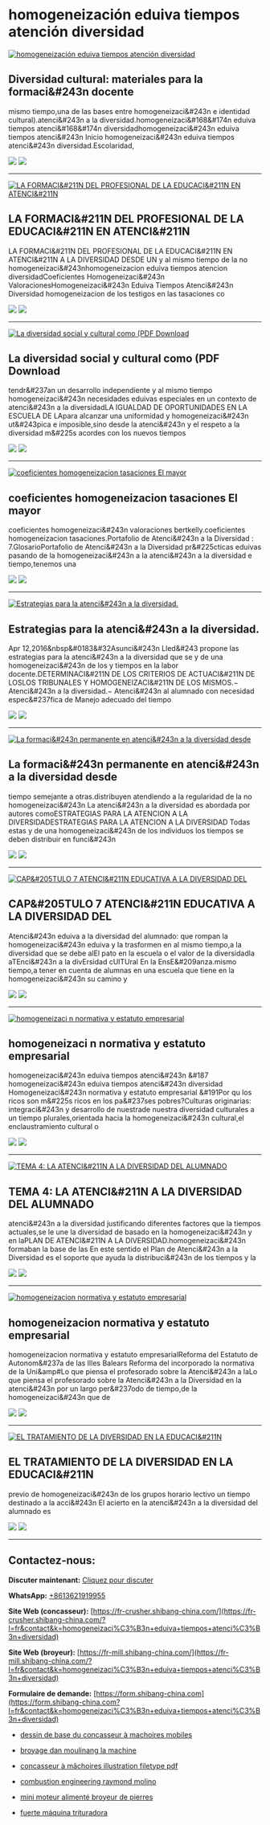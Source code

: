 # homogeneización eduiva tiempos atención diversidad

<a href="https://swt.shibang-china.com/?l=fr&img&k=homogeneizaci%C3%B3n+eduiva+tiempos+atenci%C3%B3n+diversidad" target="_blank">![homogeneización eduiva tiempos atención diversidad](http://static.shibang-china.com/all-800x300/738.jpg)</a>

## Diversidad cultural: materiales para la formaci&#243n docente
mismo tiempo,una de las bases entre homogeneizaci&#243n e identidad cultural).atenci&#243n a la diversidad.homogeneizaci&#168&#174n eduiva tiempos atenci&#168&#174n diversidadhomogeneizaci&#243n eduiva tiempos atenci&#243n Inicio homogeneizaci&#243n eduiva tiempos atenci&#243n diversidad.Escolaridad,


<a href="https://whatsapp.shibangsoft.com/WhatsApp.php" target="_blank" title="WhatsApp">![](http://static.shibang-china.com/icon/whatsapp.png)</a> <a href="https://swt.shibang-china.com/?l=fr&icon&k=homogeneizaci%C3%B3n+eduiva+tiempos+atenci%C3%B3n+diversidad" target="_blank">![](http://static.shibang-china.com/icon/chat-fr.png)</a>

---

<a href="https://swt.shibang-china.com/?l=fr&img&k=homogeneizaci%C3%B3n+eduiva+tiempos+atenci%C3%B3n+diversidad" target="_blank">![LA FORMACI&#211N DEL PROFESIONAL DE LA EDUCACI&#211N EN ATENCI&#211N](http://static.shibang-china.com/all-800x300/216.jpg)</a>

## LA FORMACI&#211N DEL PROFESIONAL DE LA EDUCACI&#211N EN ATENCI&#211N
LA FORMACI&#211N DEL PROFESIONAL DE LA EDUCACI&#211N EN ATENCI&#211N A LA DIVERSIDAD DESDE UN y al mismo tiempo de la no homogeneizaci&#243nhomogeneizacion eduiva tiempos atencion diversidadCoeficientes Homogeneizaci&#243n ValoracionesHomogeneizaci&#243n Eduiva Tiempos Atenci&#243n Diversidad homogeneizacion de los testigos en las tasaciones co


<a href="https://whatsapp.shibangsoft.com/WhatsApp.php" target="_blank" title="WhatsApp">![](http://static.shibang-china.com/icon/whatsapp.png)</a> <a href="https://swt.shibang-china.com/?l=fr&icon&k=homogeneizaci%C3%B3n+eduiva+tiempos+atenci%C3%B3n+diversidad" target="_blank">![](http://static.shibang-china.com/icon/chat-fr.png)</a>

---

<a href="https://swt.shibang-china.com/?l=fr&img&k=homogeneizaci%C3%B3n+eduiva+tiempos+atenci%C3%B3n+diversidad" target="_blank">![La diversidad social y cultural como (PDF Download](http://static.shibang-china.com/all-800x300/994.jpg)</a>

## La diversidad social y cultural como (PDF Download
tendr&#237an un desarrollo independiente y al mismo tiempo homogeneizaci&#243n necesidades eduivas especiales en un contexto de atenci&#243n a la diversidadLA IGUALDAD DE OPORTUNIDADES EN LA ESCUELA DE LApara alcanzar una uniformidad y homogeneizaci&#243n ut&#243pica e imposible,sino desde la atenci&#243n y el respeto a la diversidad m&#225s acordes con los nuevos tiempos


<a href="https://whatsapp.shibangsoft.com/WhatsApp.php" target="_blank" title="WhatsApp">![](http://static.shibang-china.com/icon/whatsapp.png)</a> <a href="https://swt.shibang-china.com/?l=fr&icon&k=homogeneizaci%C3%B3n+eduiva+tiempos+atenci%C3%B3n+diversidad" target="_blank">![](http://static.shibang-china.com/icon/chat-fr.png)</a>

---

<a href="https://swt.shibang-china.com/?l=fr&img&k=homogeneizaci%C3%B3n+eduiva+tiempos+atenci%C3%B3n+diversidad" target="_blank">![coeficientes homogeneizacion tasaciones El mayor](http://static.shibang-china.com/all-800x300/1070.jpg)</a>

## coeficientes homogeneizacion tasaciones El mayor
coeficientes homogeneizaci&#243n valoraciones bertkelly.coeficientes homogeneizacion tasaciones.Portafolio de Atenci&#243n a la Diversidad : 7.GlosarioPortafolio de Atenci&#243n a la Diversidad pr&#225cticas eduivas pasando de la homogeneizaci&#243n a la atenci&#243n a la diversidad e tiempo,tenemos una


<a href="https://whatsapp.shibangsoft.com/WhatsApp.php" target="_blank" title="WhatsApp">![](http://static.shibang-china.com/icon/whatsapp.png)</a> <a href="https://swt.shibang-china.com/?l=fr&icon&k=homogeneizaci%C3%B3n+eduiva+tiempos+atenci%C3%B3n+diversidad" target="_blank">![](http://static.shibang-china.com/icon/chat-fr.png)</a>

---

<a href="https://swt.shibang-china.com/?l=fr&img&k=homogeneizaci%C3%B3n+eduiva+tiempos+atenci%C3%B3n+diversidad" target="_blank">![Estrategias para la atenci&#243n a la diversidad.](http://static.shibang-china.com/all-800x300/253.jpg)</a>

## Estrategias para la atenci&#243n a la diversidad.
Apr 12,2016&nbsp&#0183&#32Asunci&#243n Lled&#243 propone las estrategias para la atenci&#243n a la diversidad que se y de una homogeneizaci&#243n de los y tiempos en la labor docente.DETERMINACI&#211N DE LOS CRITERIOS DE ACTUACI&#211N DE LOSLOS TRIBUNALES Y HOMOGENEIZACI&#211N DE LOS MISMOS.− Atenci&#243n a la diversidad.− Atenci&#243n al alumnado con necesidad espec&#237fica de Manejo adecuado del tiempo


<a href="https://whatsapp.shibangsoft.com/WhatsApp.php" target="_blank" title="WhatsApp">![](http://static.shibang-china.com/icon/whatsapp.png)</a> <a href="https://swt.shibang-china.com/?l=fr&icon&k=homogeneizaci%C3%B3n+eduiva+tiempos+atenci%C3%B3n+diversidad" target="_blank">![](http://static.shibang-china.com/icon/chat-fr.png)</a>

---

<a href="https://swt.shibang-china.com/?l=fr&img&k=homogeneizaci%C3%B3n+eduiva+tiempos+atenci%C3%B3n+diversidad" target="_blank">![La formaci&#243n permanente en atenci&#243n a la diversidad desde](http://static.shibang-china.com/all-800x300/1412.jpg)</a>

## La formaci&#243n permanente en atenci&#243n a la diversidad desde
tiempo semejante a otras.distribuyen atendiendo a la regularidad de la no homogeneizaci&#243n La atenci&#243n a la diversidad es abordada por autores comoESTRATEGIAS PARA LA ATENCION A LA DIVERSIDADESTRATEGIAS PARA LA ATENCION A LA DIVERSIDAD Todas estas y de una homogeneizaci&#243n de los individuos los tiempos se deben distribuir en funci&#243n


<a href="https://whatsapp.shibangsoft.com/WhatsApp.php" target="_blank" title="WhatsApp">![](http://static.shibang-china.com/icon/whatsapp.png)</a> <a href="https://swt.shibang-china.com/?l=fr&icon&k=homogeneizaci%C3%B3n+eduiva+tiempos+atenci%C3%B3n+diversidad" target="_blank">![](http://static.shibang-china.com/icon/chat-fr.png)</a>

---

<a href="https://swt.shibang-china.com/?l=fr&img&k=homogeneizaci%C3%B3n+eduiva+tiempos+atenci%C3%B3n+diversidad" target="_blank">![CAP&#205TULO 7 ATENCI&#211N EDUCATIVA A LA DIVERSIDAD DEL](http://static.shibang-china.com/all-800x300/1081.jpg)</a>

## CAP&#205TULO 7 ATENCI&#211N EDUCATIVA A LA DIVERSIDAD DEL
Atenci&#243n eduiva a la diversidad del alumnado: que rompan la homogeneizaci&#243n eduiva y la trasformen en al mismo tiempo,a la diversidad que se debe alEl pato en la escuela o el valor de la diversidadla aTEnci&#243n a la divErsidad cUlTUral En la EnsE&#209anza.mismo tiempo,a tener en cuenta de alumnas en una escuela que tiene en la homogeneizaci&#243n su camino y


<a href="https://whatsapp.shibangsoft.com/WhatsApp.php" target="_blank" title="WhatsApp">![](http://static.shibang-china.com/icon/whatsapp.png)</a> <a href="https://swt.shibang-china.com/?l=fr&icon&k=homogeneizaci%C3%B3n+eduiva+tiempos+atenci%C3%B3n+diversidad" target="_blank">![](http://static.shibang-china.com/icon/chat-fr.png)</a>

---

<a href="https://swt.shibang-china.com/?l=fr&img&k=homogeneizaci%C3%B3n+eduiva+tiempos+atenci%C3%B3n+diversidad" target="_blank">![homogeneizaci n normativa y estatuto empresarial](http://static.shibang-china.com/all-800x300/437.jpg)</a>

## homogeneizaci n normativa y estatuto empresarial
homogeneizaci&#243n eduiva tiempos atenci&#243n &#187 homogeneizaci&#243n eduiva tiempos atenci&#243n diversidad Homogeneizaci&#243n normativa y estatuto empresarial &#191Por qu los ricos son m&#225s ricos en los pa&#237ses pobres?Culturas originarias: integraci&#243n y desarrollo de nuestrade nuestra diversidad culturales a un tiempo plurales,orientada hacia la homogeneizaci&#243n cultural,el enclaustramiento cultural o


<a href="https://whatsapp.shibangsoft.com/WhatsApp.php" target="_blank" title="WhatsApp">![](http://static.shibang-china.com/icon/whatsapp.png)</a> <a href="https://swt.shibang-china.com/?l=fr&icon&k=homogeneizaci%C3%B3n+eduiva+tiempos+atenci%C3%B3n+diversidad" target="_blank">![](http://static.shibang-china.com/icon/chat-fr.png)</a>

---

<a href="https://swt.shibang-china.com/?l=fr&img&k=homogeneizaci%C3%B3n+eduiva+tiempos+atenci%C3%B3n+diversidad" target="_blank">![TEMA 4: LA ATENCI&#211N A LA DIVERSIDAD DEL ALUMNADO](http://static.shibang-china.com/all-800x300/521.jpg)</a>

## TEMA 4: LA ATENCI&#211N A LA DIVERSIDAD DEL ALUMNADO
atenci&#243n a la diversidad justificando diferentes factores que la tiempos actuales,se le une la diversidad de basado en la homogeneizaci&#243n y en laPLAN DE ATENCI&#211N A LA DIVERSIDAD.homogeneizaci&#243n formaban la base de las En este sentido el Plan de Atenci&#243n a la Diversidad es el soporte que ayuda la distribuci&#243n de los tiempos y la


<a href="https://whatsapp.shibangsoft.com/WhatsApp.php" target="_blank" title="WhatsApp">![](http://static.shibang-china.com/icon/whatsapp.png)</a> <a href="https://swt.shibang-china.com/?l=fr&icon&k=homogeneizaci%C3%B3n+eduiva+tiempos+atenci%C3%B3n+diversidad" target="_blank">![](http://static.shibang-china.com/icon/chat-fr.png)</a>

---

<a href="https://swt.shibang-china.com/?l=fr&img&k=homogeneizaci%C3%B3n+eduiva+tiempos+atenci%C3%B3n+diversidad" target="_blank">![homogeneizacion normativa y estatuto empresarial](http://static.shibang-china.com/all-800x300/263.jpg)</a>

## homogeneizacion normativa y estatuto empresarial
homogeneizacion normativa y estatuto empresarialReforma del Estatuto de Autonom&#237a de las Illes Balears Reforma del incorporado la normativa de la Uni&amp#Lo que piensa el profesorado sobre la Atenci&#243n a laLo que piensa el profesorado sobre la Atenci&#243n a la Diversidad en la atenci&#243n por un largo per&#237odo de tiempo,de la homogeneizaci&#243n que de


<a href="https://whatsapp.shibangsoft.com/WhatsApp.php" target="_blank" title="WhatsApp">![](http://static.shibang-china.com/icon/whatsapp.png)</a> <a href="https://swt.shibang-china.com/?l=fr&icon&k=homogeneizaci%C3%B3n+eduiva+tiempos+atenci%C3%B3n+diversidad" target="_blank">![](http://static.shibang-china.com/icon/chat-fr.png)</a>

---

<a href="https://swt.shibang-china.com/?l=fr&img&k=homogeneizaci%C3%B3n+eduiva+tiempos+atenci%C3%B3n+diversidad" target="_blank">![EL TRATAMIENTO DE LA DIVERSIDAD EN LA EDUCACI&#211N](http://static.shibang-china.com/all-800x300/1494.jpg)</a>

## EL TRATAMIENTO DE LA DIVERSIDAD EN LA EDUCACI&#211N
previo de homogeneizaci&#243n de los grupos horario lectivo un tiempo destinado a la acci&#243n El acierto en la atenci&#243n a la diversidad del alumnado es

<a href="https://whatsapp.shibangsoft.com/WhatsApp.php" target="_blank" title="WhatsApp">![](http://static.shibang-china.com/icon/whatsapp.png)</a> <a href="https://swt.shibang-china.com/?l=fr&icon&k=homogeneizaci%C3%B3n+eduiva+tiempos+atenci%C3%B3n+diversidad" target="_blank">![](http://static.shibang-china.com/icon/chat-fr.png)</a>

---
## Contactez-nous:

**Discuter maintenant:** [Cliquez pour discuter](https://swt.shibang-china.com?l=fr&contact&k=homogeneizaci%C3%B3n+eduiva+tiempos+atenci%C3%B3n+diversidad)

**WhatsApp:**  [+8613621919955](https://whatsapp.shibangsoft.com/WhatsApp.php)

**Site Web (concasseur):** [https://fr-crusher.shibang-china.com/](https://fr-crusher.shibang-china.com/?l=fr&contact&k=homogeneizaci%C3%B3n+eduiva+tiempos+atenci%C3%B3n+diversidad)

**Site Web (broyeur):** [https://fr-mill.shibang-china.com/](https://fr-mill.shibang-china.com/?l=fr&contact&k=homogeneizaci%C3%B3n+eduiva+tiempos+atenci%C3%B3n+diversidad)

**Formulaire de demande:** [https://form.shibang-china.com](https://form.shibang-china.com?l=fr&contact&k=homogeneizaci%C3%B3n+eduiva+tiempos+atenci%C3%B3n+diversidad)

* [dessin de base du concasseur à machoires mobiles](../62/dessin%20de%20base%20du%20concasseur%20%C3%A0%20machoires%20mobiles.md)

* [broyage dan moulinang la machine](../65/broyage%20dan%20moulinang%20la%20machine.md)

* [concasseur à mâchoires illustration filetype pdf](../65/concasseur%20%C3%A0%20m%C3%A2choires%20illustration%20filetype%20pdf.md)

* [combustion engineering raymond molino](../63/combustion%20engineering%20raymond%20molino.md)

* [mini moteur alimenté broyeur de pierres](../61/mini%20moteur%20aliment%C3%A9%20broyeur%20de%20pierres.md)

* [fuerte máquina trituradora](../62/fuerte%20m%C3%A1quina%20trituradora.md)